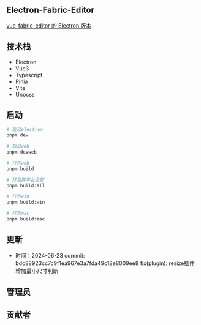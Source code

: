 <!--
 * @Descripttion:
 * @version:
 * @Author: June
 * @Date: 2023-03-12 22:16:24
 * @LastEditors: June
 * @LastEditTime: 2023-11-10 21:22:37
-->

## Electron-Fabric-Editor

[vue-fabric-editor 的 Electron 版本](https://github.com/nihaojob/vue-fabric-editor)

## 技术栈

- Electron
- Vue3
- Typescript
- Pinia
- Vite
- Unocss

## 启动

```bash
# 启动electron
pnpm dev

# 启动web
pnpm devweb

# 打包web
pnpm build

# 打包跨平台全部
pnpm build:all

# 打包win
pnpm build:win

# 打包mac
pnpm build:mac
```

## 更新
  - 时间：2024-06-23   commit: bdc88923cc7c9f1ea967e3a7fda49c18e8009ee8   fix(plugin): resize插件增加最小尺寸判断


## 管理员
<!-- readme: collaborators -start -->
<!-- readme: collaborators -end -->

## 贡献者
<!-- readme: collaborators,contributors -start -->
<!-- readme: collaborators,contributors -end -->